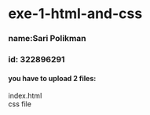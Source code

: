 # exe-1-html-and-css

### name:Sari Polikman
### id: 322896291 

#### you have to upload 2 files:  
index.html  
css file  
